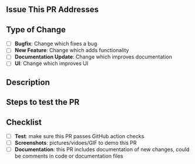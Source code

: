 ## Issue This PR Addresses

<!--
1. Automatically close the issue when this PR is merged
    USAGE: Fixes #<issue number>

2. If your PR addresses an issue but does not close it
    USAGE: #<issue number> <reason>(i.e. This issue was worked on by @user and myself and his PR should close the issue.)

3. If there is no issue filed, please state the reason for your PR
-->

## Type of Change

<!-- bug fix, feature, documentation, UI, etc. -->

- [ ] **Bugfix**: Change which fixes a bug
- [ ] **New Feature**: Change which adds functionality
- [ ] **Documentation Update**: Change which improves documentation
- [ ] **UI**: Change which improves UI

## Description

<!-- Please add a detailed description of what this PR does -->

## Steps to test the PR

<!-- Please add steps to build the changes in your PR locally so that peers can test your PR
    Example:
    - `npm install`
    - Go to '...'
    - Click on '....'
    - Scroll down to '....'
    - See error
 -->

## Checklist

<!-- Before submitting a PR, address each item -->

- [ ] **Test**: make sure this PR passes GitHub action checks
- [ ] **Screenshots**: pictures/vidoes/GIF to demo this PR
- [ ] **Documentation**: this PR includes documentation of new changes, could be comments in code or documentation files
